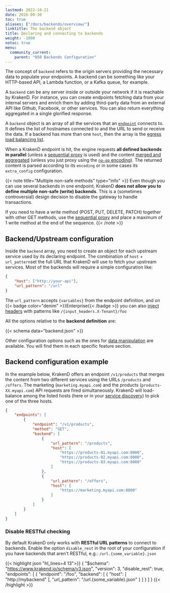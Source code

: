 ```yaml
---
lastmod: 2022-10-21
date: 2016-09-30
toc: true
aliases: ["/docs/backends/overview/"]
linktitle: The backend object
title: Declaring and connecting to backends
weight: -1000
notoc: true
menu:
  community_current:
    parent: "050 Backends Configuration"
---
```

The concept of `backend` refers to the origin servers providing the necessary data to populate your endpoints. A backend can be something like your HTTP-based API, a Lambda function, or a Kafka queue, for example.

A `backend` can be any server inside or outside your network if it is reachable by KrakenD. For instance, you can create endpoints fetching data from your internal servers and enrich them by adding third-party data from an external API like Github, Facebook, or other services. You can also return everything aggregated in a single glorified response.

A `backend` object is an array of all the services that an [`endpoint`](/docs/endpoints/) connects to. It defines the list of hostnames connected to and the URL to send or receive the data. If a backend has more than one `host`, then the array is the [egress load balancing list](/docs/throttling/load-balancing/#balancing-egress-traffic-to-upstream).

When a KrakenD endpoint is hit, the engine requests **all defined backends in parallel** (unless a [sequential proxy](/docs/endpoints/sequential-proxy/) is used) and the content [merged and aggregated](/docs/endpoints/response-manipulation/#aggregation-and-merging) (unless you just proxy using the [`no-op` encoding](/docs/endpoints/no-op/)). The returned content is parsed according to its `encoding` or in some cases its `extra_config` configuration.

{{< note title="Multiple non-safe methods" type="info" >}}
Even though you can use several backends in one endpoint, KrakenD **does not allow you to define multiple non-safe (write) backends**. This is a (sometimes controversial) design decision to disable the gateway to handle transactions.

If you need to have a write method (POST, PUT, DELETE, PATCH) together with other GET methods, use the [sequential proxy](/docs/endpoints/sequential-proxy/) and place a maximum of 1 write method at the end of the sequence.
{{< /note >}}


## Backend/Upstream configuration
Inside the `backend` array, you need to create an object for each upstream service used by its declaring endpoint. The combination of `host` + `url_pattern`set the full URL that KrakenD will use to fetch your upstream services. Most of the backends will require a simple configuration like:
```json
{
    "host": ["http://your-api"],
    "url_pattern": "/url"
}
```

The `url_pattern` accepts `{variables}` from the endpoint definition, and on {{< badge color="denim" >}}Enterprise{{< /badge >}} you can also [inject headers](/docs/enterprise/endpoints/dynamic-routing/) with patterns like `/{input_headers.X-Tenant}/foo`


All the options relative to the **backend definition** are:

{{< schema data="backend.json" >}}

Other configuration options such as the ones for [data manipulation](/docs/backends/data-manipulation/) are available. You will find them in each specific feature section.

## Backend configuration example
In the example below, KrakenD offers an endpoint `/v1/products` that merges the content from two different services using the URLs `/products` and `/offers`. The marketing (`marketing.myapi.com`) and the products (`products-XX.myapi.com`) API requests are fired simultaneously. KrakenD will load-balance among the listed hosts (here or in your [service discovery](/docs/backends/service-discovery/)) to pick one of the three hosts.

```json
{
    "endpoints": [
        {
            "endpoint": "/v1/products",
            "method": "GET",
            "backend": [
                {
                    "url_pattern": "/products",
                    "host": [
                        "https://products-01.myapi.com:8000",
                        "https://products-02.myapi.com:8000",
                        "https://products-03.myapi.com:8000"
                    ]
                },
                {
                    "url_pattern": "/offers",
                    "host": [
                        "https://marketing.myapi.com:8000"
                    ]
                }
            ]
        }
    ]
}
```




### Disable RESTful checking
By default KrakenD only works with **RESTful URL patterns** to connect to backends. Enable the option `disable_rest` in the root of your configuration if you have backends that aren't RESTful, e.g.: `/url.{some_variable}.json`

{{< highlight json "hl_lines=4 13">}}
{
  "$schema": "https://www.krakend.io/schema/v3.json",
  "version": 3,
  "disable_rest": true,
  "endpoints": [
    {
      "endpoint": "/foo",
      "backend": [
        {
          "host": [
            "http://mybackend"
          ],
          "url_pattern": "/url.{some_variable}.json"
        }
      ]
    }
  ]
}
{{< /highlight >}}
